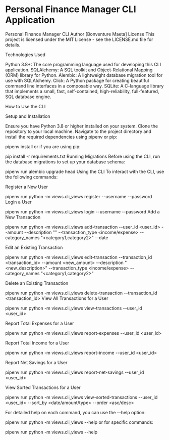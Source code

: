 # Personal Finance Manager CLI Application
Personal Finance Manager CLI
Author
[Bonventure Maeta]
License
This project is licensed under the MIT License - see the LICENSE.md file for details.

Technologies Used

Python 3.8+: The core programming language used for developing this CLI application.
SQLAlchemy: A SQL toolkit and Object-Relational Mapping (ORM) library for Python.
Alembic: A lightweight database migration tool for use with SQLAlchemy.
Click: A Python package for creating beautiful command line interfaces in a composable way.
SQLite: A C-language library that implements a small, fast, self-contained, high-reliability, full-featured, SQL database engine.


How to Use the CLI

Setup and Installation

Ensure you have Python 3.8 or higher installed on your system.
Clone the repository to your local machine.
Navigate to the project directory and install the required dependencies using pipenv or pip:

pipenv install
or if you are using pip:

pip install -r requirements.txt
Running Migrations
Before using the CLI, run the database migrations to set up your database schema:


pipenv run alembic upgrade head
Using the CLI
To interact with the CLI, use the following commands:

Register a New User


pipenv run python -m views.cli_views register --username <username> --password <password>
Login a User


pipenv run python -m views.cli_views login --username <username> --password <password>
Add a New Transaction


pipenv run python -m views.cli_views add-transaction --user_id <user_id> --amount <amount> --description "<description>" --transaction_type <income/expense> --category_names "<category1,category2>" --date <YYYY-MM-DD>

Edit an Existing Transaction


pipenv run python -m views.cli_views edit-transaction --transaction_id <transaction_id> --amount <new_amount> --description "<new_description>" --transaction_type <income/expense> --category_names "<category1,category2>"

Delete an Existing Transaction


pipenv run python -m views.cli_views delete-transaction --transaction_id <transaction_id>
View All Transactions for a User


pipenv run python -m views.cli_views view-transactions --user_id <user_id>

Report Total Expenses for a User


pipenv run python -m views.cli_views report-expenses --user_id <user_id>

Report Total Income for a User


pipenv run python -m views.cli_views report-income --user_id <user_id>

Report Net Savings for a User


pipenv run python -m views.cli_views report-net-savings --user_id <user_id>

View Sorted Transactions for a User

pipenv run python -m views.cli_views view-sorted-transactions --user_id <user_id> --sort_by <date/amount/type> --order <asc/desc>

For detailed help on each command, you can use the --help option:


pipenv run python -m views.cli_views --help
or for specific commands:


pipenv run python -m views.cli_views <command> --help
